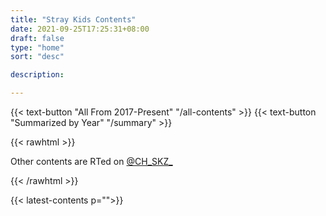 ```yaml
---
title: "Stray Kids Contents"
date: 2021-09-25T17:25:31+08:00
draft: false
type: "home"
sort: "desc"

description:

---
```

{{< text-button "All From 2017-Present" "/all-contents" >}}
{{< text-button "Summarized by Year" "/summary" >}}

{{< rawhtml >}}
<div class="highlight-red" style="margin-bottom:10px">
  Other contents are RTed on <a href="https://twitter.com/CH_SKZ_">@CH_SKZ_</a>
</div>

{{< /rawhtml >}}

{{< latest-contents p="">}}
